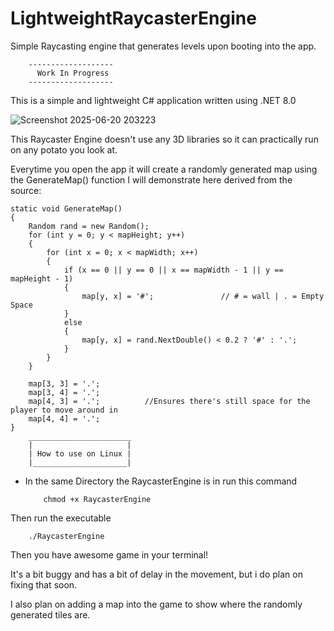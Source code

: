 # LightweightRaycasterEngine
Simple Raycasting engine that generates levels upon booting into the app. 

        -------------------
          Work In Progress
        -------------------
This is a simple and lightweight C# application written using .NET 8.0 


![Screenshot 2025-06-20 203223](https://github.com/user-attachments/assets/8d82003b-e7cf-4de8-89dd-2b2ea851a12f)

This Raycaster Engine doesn't use any 3D libraries so it can practically run on any potato you look at.

Everytime you open the app it will create a randomly generated map using the GenerateMap() function I will demonstrate here derived from the source:

    static void GenerateMap()
    {
        Random rand = new Random();
        for (int y = 0; y < mapHeight; y++)
        {
            for (int x = 0; x < mapWidth; x++)
            {
                if (x == 0 || y == 0 || x == mapWidth - 1 || y == mapHeight - 1)
                {
                    map[y, x] = '#';               // # = wall | . = Empty Space
                }
                else
                {
                    map[y, x] = rand.NextDouble() < 0.2 ? '#' : '.';
                }
            }
        }

        map[3, 3] = '.';       
        map[3, 4] = '.';
        map[4, 3] = '.';          //Ensures there's still space for the player to move around in
        map[4, 4] = '.';
    }
        _______________________
        |                     |
        | How to use on Linux |
        |_____________________|

* In the same Directory the RaycasterEngine is in run this command

          chmod +x RaycasterEngine
  
Then run the executable

        ./RaycasterEngine

Then you have awesome game in your terminal!

It's a bit buggy and has a bit of delay in the movement, but i do plan on fixing that soon. 

I also plan on adding a map into the game to show where the randomly generated tiles are. 
